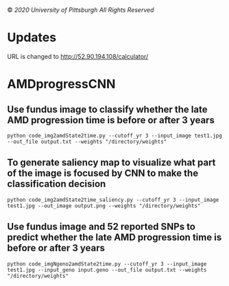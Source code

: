&copy; *2020 University of Pittsburgh All Rights Reserved*
# Updates
URL is changed to http://52.90.194.108/calculator/

# AMDprogressCNN
## Use fundus image to classify whether the late AMD progression time is before or after 3 years
    python code_img2amdState2time.py --cutoff_yr 3 --input_image test1.jpg --out_file output.txt --weights "/directory/weights"

## To generate saliency map to visualize what part of the image is focused by CNN to make the classification decision
    python code_img2amdState2time_saliency.py --cutoff_yr 3 --input_image test1.jpg --out_image output.png --weights "/directory/weights"

## Use fundus image and 52 reported SNPs to predict whether the late AMD progression time is before or after 3 years
    python code_imgNgeno2amdState2time.py --cutoff_yr 3 --input_image test1.jpg --input_geno input.geno --out_file output.txt --weights "/directory/weights"
